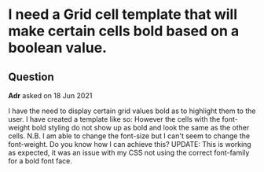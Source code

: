# I need a Grid cell template that will make certain cells bold based on a boolean value.

## Question

**Adr** asked on 18 Jun 2021

I have the need to display certain grid values bold as to highlight them to the user. I have created a template like so: <GridColumn Field="@(nameof(ManufacturerSettingsInfo.Region1))" Width="80px" Filterable="false" Groupable="false"> <Template> @{
var row=context as ManufacturerSettingsInfo;
if (true)
{ <span style="font-weight:bold;"> @(Converter.ConvertToBlankOrFormattedDecimal(row.Region1)) </span> }
else
{ <span> @(Converter.ConvertToBlankOrFormattedDecimal(row.Region1)) </span> }
} </Template> </GridColumn> However the cells with the font-weight bold styling do not show up as bold and look the same as the other cells. N.B. I am able to change the font-size but I can't seem to change the font-weight. Do you know how I can achieve this? UPDATE: This is working as expected, it was an issue with my CSS not using the correct font-family for a bold font face.
